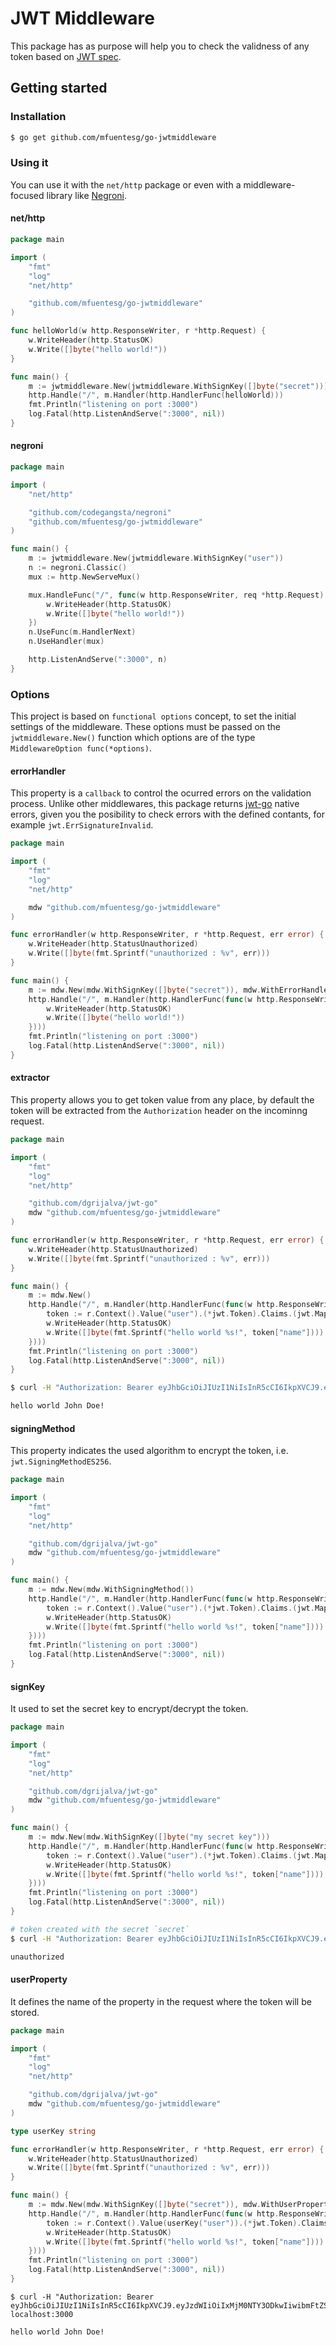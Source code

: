 # JWT Middleware

This package has as purpose will help you to check the validness of any token based on [JWT spec](https://tools.ietf.org/html/rfc7519).

## Getting started

### Installation

```bash
$ go get github.com/mfuentesg/go-jwtmiddleware
```

### Using it

You can use it with the `net/http` package or even with a middleware-focused library like [Negroni](https://github.com/urfave/negroni).


#### net/http

```go
package main

import (
	"fmt"
	"log"
	"net/http"

	"github.com/mfuentesg/go-jwtmiddleware"
)

func helloWorld(w http.ResponseWriter, r *http.Request) {
	w.WriteHeader(http.StatusOK)
	w.Write([]byte("hello world!"))
}

func main() {
	m := jwtmiddleware.New(jwtmiddleware.WithSignKey([]byte("secret")))
	http.Handle("/", m.Handler(http.HandlerFunc(helloWorld)))
	fmt.Println("listening on port :3000")
	log.Fatal(http.ListenAndServe(":3000", nil))
}
```


#### negroni

```go
package main

import (
	"net/http"

	"github.com/codegangsta/negroni"
	"github.com/mfuentesg/go-jwtmiddleware"
)

func main() {
	m := jwtmiddleware.New(jwtmiddleware.WithSignKey("user"))
	n := negroni.Classic()
	mux := http.NewServeMux()

	mux.HandleFunc("/", func(w http.ResponseWriter, req *http.Request) {
		w.WriteHeader(http.StatusOK)
		w.Write([]byte("hello world!"))
	})
	n.UseFunc(m.HandlerNext)
	n.UseHandler(mux)

	http.ListenAndServe(":3000", n)
}
```

### Options

This project is based on `functional options` concept, to set the initial settings of the middleware. These options must be passed on the `jwtmiddleware.New()` function which options are of the type `MiddlewareOption func(*options)`.

#### errorHandler

This property is a `callback` to control the ocurred errors on the validation process.
Unlike other middlewares, this package returns [jwt-go](https://github.com/dgrijalva/jwt-go) native errors, given you the posibility to check errors with the defined contants, for example `jwt.ErrSignatureInvalid`.

```go
package main

import (
	"fmt"
	"log"
	"net/http"

	mdw "github.com/mfuentesg/go-jwtmiddleware"
)

func errorHandler(w http.ResponseWriter, r *http.Request, err error) {
	w.WriteHeader(http.StatusUnauthorized)
	w.Write([]byte(fmt.Sprintf("unauthorized : %v", err)))
}

func main() {
	m := mdw.New(mdw.WithSignKey([]byte("secret")), mdw.WithErrorHandler(errorHandler))
	http.Handle("/", m.Handler(http.HandlerFunc(func(w http.ResponseWriter, r *http.Request) {
		w.WriteHeader(http.StatusOK)
		w.Write([]byte("hello world!"))
	})))
	fmt.Println("listening on port :3000")
	log.Fatal(http.ListenAndServe(":3000", nil))
}

```

#### extractor

This property allows you to get token value from any place, by default the token will be extracted from the `Authorization` header on the incominng request.

```go
package main

import (
	"fmt"
	"log"
	"net/http"

	"github.com/dgrijalva/jwt-go"
	mdw "github.com/mfuentesg/go-jwtmiddleware"
)

func errorHandler(w http.ResponseWriter, r *http.Request, err error) {
	w.WriteHeader(http.StatusUnauthorized)
	w.Write([]byte(fmt.Sprintf("unauthorized : %v", err)))
}

func main() {
	m := mdw.New()
	http.Handle("/", m.Handler(http.HandlerFunc(func(w http.ResponseWriter, r *http.Request) {
		token := r.Context().Value("user").(*jwt.Token).Claims.(jwt.MapClaims)
		w.WriteHeader(http.StatusOK)
		w.Write([]byte(fmt.Sprintf("hello world %s!", token["name"])))
	})))
	fmt.Println("listening on port :3000")
	log.Fatal(http.ListenAndServe(":3000", nil))
}
```

```bash
$ curl -H "Authorization: Bearer eyJhbGciOiJIUzI1NiIsInR5cCI6IkpXVCJ9.eyJzdWIiOiIxMjM0NTY3ODkwIiwibmFtZSI6IkpvaG4gRG9lIiwiaWF0IjoxNTE2MjM5MDIyfQ.XbPfbIHMI6arZ3Y922BhjWgQzWXcXNrz0ogtVhfEd2o" localhost:3000

hello world John Doe!
```

#### signingMethod

This property indicates the used algorithm to encrypt the token, i.e. `jwt.SigningMethodES256`.

```go
package main

import (
	"fmt"
	"log"
	"net/http"

	"github.com/dgrijalva/jwt-go"
	mdw "github.com/mfuentesg/go-jwtmiddleware"
)

func main() {
	m := mdw.New(mdw.WithSigningMethod())
	http.Handle("/", m.Handler(http.HandlerFunc(func(w http.ResponseWriter, r *http.Request) {
		token := r.Context().Value("user").(*jwt.Token).Claims.(jwt.MapClaims)
		w.WriteHeader(http.StatusOK)
		w.Write([]byte(fmt.Sprintf("hello world %s!", token["name"])))
	})))
	fmt.Println("listening on port :3000")
	log.Fatal(http.ListenAndServe(":3000", nil))
}
```

#### signKey
It used to set the secret key to encrypt/decrypt the token.

```go
package main

import (
	"fmt"
	"log"
	"net/http"

	"github.com/dgrijalva/jwt-go"
	mdw "github.com/mfuentesg/go-jwtmiddleware"
)

func main() {
	m := mdw.New(mdw.WithSignKey([]byte("my secret key")))
	http.Handle("/", m.Handler(http.HandlerFunc(func(w http.ResponseWriter, r *http.Request) {
		token := r.Context().Value("user").(*jwt.Token).Claims.(jwt.MapClaims)
		w.WriteHeader(http.StatusOK)
		w.Write([]byte(fmt.Sprintf("hello world %s!", token["name"])))
	})))
	fmt.Println("listening on port :3000")
	log.Fatal(http.ListenAndServe(":3000", nil))
}
```

```bash
# token created with the secret `secret`
$ curl -H "Authorization: Bearer eyJhbGciOiJIUzI1NiIsInR5cCI6IkpXVCJ9.eyJzdWIiOiIxMjM0NTY3ODkwIiwibmFtZSI6IkpvaG4gRG9lIiwiaWF0IjoxNTE2MjM5MDIyfQ.XbPfbIHMI6arZ3Y922BhjWgQzWXcXNrz0ogtVhfEd2o" localhost:3000

unauthorized
```

#### userProperty
It defines the name of the property in the request where the token will be stored.

```go
package main

import (
	"fmt"
	"log"
	"net/http"

	"github.com/dgrijalva/jwt-go"
	mdw "github.com/mfuentesg/go-jwtmiddleware"
)

type userKey string

func errorHandler(w http.ResponseWriter, r *http.Request, err error) {
	w.WriteHeader(http.StatusUnauthorized)
	w.Write([]byte(fmt.Sprintf("unauthorized : %v", err)))
}

func main() {
	m := mdw.New(mdw.WithSignKey([]byte("secret")), mdw.WithUserProperty(userKey("user")))
	http.Handle("/", m.Handler(http.HandlerFunc(func(w http.ResponseWriter, r *http.Request) {
		token := r.Context().Value(userKey("user")).(*jwt.Token).Claims.(jwt.MapClaims)
		w.WriteHeader(http.StatusOK)
		w.Write([]byte(fmt.Sprintf("hello world %s!", token["name"])))
	})))
	fmt.Println("listening on port :3000")
	log.Fatal(http.ListenAndServe(":3000", nil))
}
```

```
$ curl -H "Authorization: Bearer eyJhbGciOiJIUzI1NiIsInR5cCI6IkpXVCJ9.eyJzdWIiOiIxMjM0NTY3ODkwIiwibmFtZSI6IkpvaG4gRG9lIiwiaWF0IjoxNTE2MjM5MDIyfQ.XbPfbIHMI6arZ3Y922BhjWgQzWXcXNrz0ogtVhfEd2o" localhost:3000

hello world John Doe!
```
